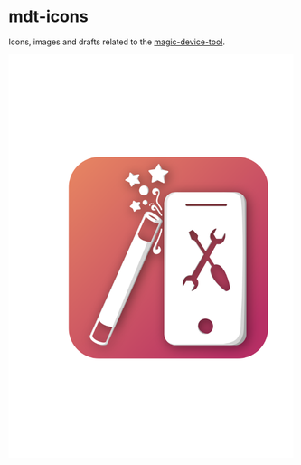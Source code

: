 # mdt-icons
Icons, images and drafts related to the [magic-device-tool](https://github.com/MariusQuabeck/magic-device-tool).

![](https://github.com/michaelkisiel/mdt-icons/blob/master/2nd%20Batch/MDT-Icon2-round80.svg)
